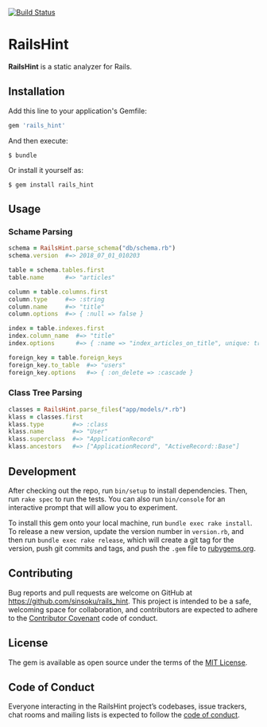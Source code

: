 [![Build Status](https://travis-ci.org/sinsoku/rails_hint.svg?branch=master)](https://travis-ci.org/sinsoku/rails_hint)

# RailsHint

**RailsHint** is a static analyzer for Rails.

## Installation

Add this line to your application's Gemfile:

```ruby
gem 'rails_hint'
```

And then execute:

    $ bundle

Or install it yourself as:

    $ gem install rails_hint

## Usage

### Schame Parsing

```ruby
schema = RailsHint.parse_schema("db/schema.rb")
schema.version  #=> 2018_07_01_010203

table = schema.tables.first
table.name      #=> "articles"

column = table.columns.first
column.type     #=> :string
column.name     #=> "title"
column.options  #=> { :null => false }

index = table.indexes.first
index.column_name  #=> "title"
index.options      #=> { :name => "index_articles_on_title", unique: true }

foreign_key = table.foreign_keys
foreign_key.to_table  #=> "users"
foreign_key.options   #=> { :on_delete => :cascade }
```

### Class Tree Parsing

```ruby
classes = RailsHint.parse_files("app/models/*.rb")
klass = classes.first
klass.type        #=> :class
klass.name        #=> "User"
klass.superclass  #=> "ApplicationRecord"
klass.ancestors   #=> ["ApplicationRecord", "ActiveRecord::Base"]
```

## Development

After checking out the repo, run `bin/setup` to install dependencies. Then, run `rake spec` to run the tests. You can also run `bin/console` for an interactive prompt that will allow you to experiment.

To install this gem onto your local machine, run `bundle exec rake install`. To release a new version, update the version number in `version.rb`, and then run `bundle exec rake release`, which will create a git tag for the version, push git commits and tags, and push the `.gem` file to [rubygems.org](https://rubygems.org).

## Contributing

Bug reports and pull requests are welcome on GitHub at https://github.com/sinsoku/rails_hint. This project is intended to be a safe, welcoming space for collaboration, and contributors are expected to adhere to the [Contributor Covenant](http://contributor-covenant.org) code of conduct.

## License

The gem is available as open source under the terms of the [MIT License](https://opensource.org/licenses/MIT).

## Code of Conduct

Everyone interacting in the RailsHint project’s codebases, issue trackers, chat rooms and mailing lists is expected to follow the [code of conduct](https://github.com/[USERNAME]/rails_hint/blob/master/CODE_OF_CONDUCT.md).
